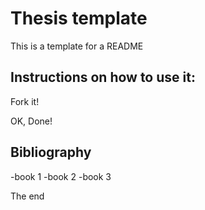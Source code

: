 # Thesis template
This is a template for a README

## Instructions on how to use it:
Fork it!

OK, Done!


## Bibliography

-book 1
-book 2
-book 3

The end
